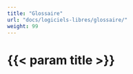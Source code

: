 ```yaml
---
title: "Glossaire"
url: "docs/logiciels-libres/glossaire/"
weight: 99
---
```


# {{< param title >}}
